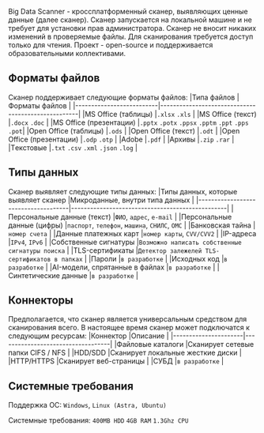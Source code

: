 Big Data Scanner - кроссплатформенный сканер, выявляющих ценные данные (далее сканер). Сканер запускается на локальной машине и не требует для установки прав администратора.
Сканер не вносит никаких изменений в проверяемые файлы. Для сканирования требуется доступ только для чтения.
Проект - open-source и поддерживается образовательными коллективами.

## Форматы файлов
Сканер поддерживает следующие форматы файлов:
|Типа файлов               |Форматы файлов                                      |
|--------------------------|----------------------------------------------------|
|MS Office (таблицы)       |`.xlsx` `.xls`                                      |
|MS Office (текст)         |`.docx` `.doc`                                      |
|MS Office (презентации)   |`.pptx` `.potx` `.ppsx` `.pptm` `.ppt` `.pps` `.pot`|
|Open Office (таблицы)     |`.ods`                                              |
|Open Office (текст)	     |`.odt`                                              | 
|Open Office (презентации) |`.odp` `.otp`                                       |
|Adobe	                   |`.pdf`                                              |
|Архивы	                   |`.zip` `.rar`                                       |
|Tекстовые	               |`.txt` `.csv` `.xml` `.json` `.log`                 |

## Типы данных
Сканер выявляет следующие типы данных:
|Типы данных, которые выявляет сканер |Микроданные, внутри типа данных                  |
|-------------------------------------|-------------------------------------------------|
|Персональные данные (текст)	        |`ФИО`, `адрес`, `e-mail`                         |
|Персональные данные (цифры)	        |`паспорт`, `телефон`, `машина`, `СНИЛС`, `ОМС`   |
|Банковская тайна	                    |`номер счета`                                    |
|Данные платежных карт	              |`номер карты`, `CVV/CVV2`                        |
|IP-адреса	                          |`IPv4`, `IPv6`                                   |
|Собственные сигнатуры	              |`Возможно написать собственные сигнатуры поиска` |
|TLS-сертификаты	                    |`Детектор залежелей TLS-сертификатов в папках`   |
|Пароли                               |`в разработке`                                   |
|Исходных код	                        |`в разработке`                                   |
|AI-модели, cпрятанные в файлах	      |`в разработке`                                   |
|Синтетические данные	                |`в разработке`                                   |

## Коннекторы
Предполагается, что сканер является универсальным средством для сканирования всего. В настоящее время сканер может подключатся к следующим ресурсам:
|Коннектор             |Описание                           |
|----------------------|-----------------------------------|
|Файловые каталоги	   |Сканирует сетевые папки CIFS / NFS |
|HDD/SDD	             |Сканирует локальные жесткие диски  |
|HTTP/HTTPS	           |Сканирует веб-страницы             |
|СУБД	                 |`в разработке` 	                   |

## Системные требования
Поддержка ОС: 
`Windows`, `Linux (Astra, Ubuntu)`

Системные требования:
`400MB HDD` `4GB RAM` `1.3Ghz CPU`
